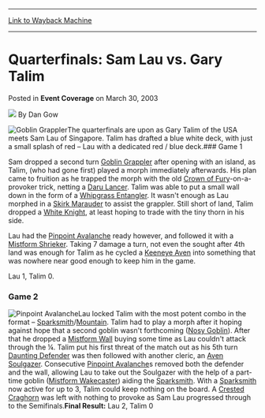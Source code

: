 
---
[Link to Wayback Machine](https://web.archive.org/web/20171030112243/https://magic.wizards.com/en/articles/archive/event-coverage/quarterfinals-sam-lau-vs-gary-talim-2003-03-30)

[_metadata_:author]:- "Dan Gow"
[_metadata_:description]:- "The quarterfinals are upon as Gary Talim of the USA meets Sam Lau of Singapore. Talim has drafted a blue white deck, with just a small splash of red – Lau with a dedicated red / blue deck.Game 1Sam dropped a second turn Goblin Grappler after opening with an island, as Talim, (who had gone first) played a morph immediately afterwards."
[_metadata_:generator]:- "Drupal 7 (http://drupal.org)"
[_metadata_:node]:- "787076"
[_metadata_:publish_date]:- "2003-03-30"
[_metadata_:source]:- "div-main-content"
[_metadata_:title]:- "Quarterfinals: Sam Lau vs. Gary Talim"
[_metadata_:wayback_capture_timestamp]:- "2017-10-30 11:22:43"
[_metadata_:wayback_raw_url]:- "https://web.archive.org/web/20171030112243id_/https://magic.wizards.com/en/articles/archive/event-coverage/quarterfinals-sam-lau-vs-gary-talim-2003-03-30"
[_metadata_:wayback_url]:- "https://magic.wizards.com/en/articles/archive/event-coverage/quarterfinals-sam-lau-vs-gary-talim-2003-03-30"
---


Quarterfinals: Sam Lau vs. Gary Talim
=====================================



 Posted in **Event Coverage**
 on March 30, 2003 






![](https://media.magic.wizards.com/styles/auth_small/public/generic-avatar-150_1.png)
By Dan Gow











![Goblin Grappler](http://gatherer.wizards.com/Handlers/Image.ashx?type=card&name=Goblin+Grappler)The quarterfinals are upon as Gary Talim of the USA meets Sam Lau of Singapore. Talim has drafted a blue white deck, with just a small splash of red – Lau with a dedicated red / blue deck.### Game 1

Sam dropped a second turn [Goblin Grappler](http://gatherer.wizards.com/Pages/Card/Details.aspx?name=Goblin+Grappler) after opening with an island, as Talim, (who had gone first) played a morph immediately afterwards. His plan came to fruition as he trapped the morph with the old [Crown of Fury](http://gatherer.wizards.com/Pages/Card/Details.aspx?name=Crown+of+Fury)-on-a-provoker trick, netting a [Daru Lancer](http://gatherer.wizards.com/Pages/Card/Details.aspx?name=Daru+Lancer). Talim was able to put a small wall down in the form of a [Whipgrass Entangler](http://gatherer.wizards.com/Pages/Card/Details.aspx?name=Whipgrass+Entangler). It wasn't enough as Lau morphed in a [Skirk Marauder](http://gatherer.wizards.com/Pages/Card/Details.aspx?name=Skirk+Marauder) to assist the grappler. Still short of land, Talim dropped a [White Knight](http://gatherer.wizards.com/Pages/Card/Details.aspx?name=White+Knight), at least hoping to trade with the tiny thorn in his side. 

Lau had the [Pinpoint Avalanche](http://gatherer.wizards.com/Pages/Card/Details.aspx?name=Pinpoint+Avalanche) ready however, and followed it with a [Mistform Shrieker](http://gatherer.wizards.com/Pages/Card/Details.aspx?name=Mistform+Shrieker). Taking 7 damage a turn, not even the sought after 4th land was enough for Talim as he cycled a [Keeneye Aven](http://gatherer.wizards.com/Pages/Card/Details.aspx?name=Keeneye+Aven) into something that was nowhere near good enough to keep him in the game.

Lau 1, Talim 0.

### Game 2

![Pinpoint Avalanche](http://gatherer.wizards.com/Handlers/Image.ashx?type=card&name=Pinpoint+Avalanche)Lau locked Talim with the most potent combo in the format – [Sparksmith](http://gatherer.wizards.com/Pages/Card/Details.aspx?name=Sparksmith)/[Mountain](http://gatherer.wizards.com/Pages/Card/Details.aspx?name=Mountain). Talim had to play a morph after it hoping against hope that a second goblin wasn't forthcoming ([Nosy Goblin](http://gatherer.wizards.com/Pages/Card/Details.aspx?name=Nosy+Goblin)). After that he dropped a [Mistform Wall](http://gatherer.wizards.com/Pages/Card/Details.aspx?name=Mistform+Wall) buying some time as Lau couldn't attack through the ¼. Talim put his first threat of the match out as his 5th turn [Daunting Defender](http://gatherer.wizards.com/Pages/Card/Details.aspx?name=Daunting+Defender) was then followed with another cleric, an [Aven Soulgazer](http://gatherer.wizards.com/Pages/Card/Details.aspx?name=Aven+Soulgazer). Consecutive [Pinpoint Avalanche](http://gatherer.wizards.com/Pages/Card/Details.aspx?name=Pinpoint+Avalanche)s removed both the defender and the wall, allowing Lau to take out the Soulgazer with the help of a part-time goblin ([Mistform Wakecaster](http://gatherer.wizards.com/Pages/Card/Details.aspx?name=Mistform+Wakecaster)) aiding the [Sparksmith](http://gatherer.wizards.com/Pages/Card/Details.aspx?name=Sparksmith). With a [Sparksmith](http://gatherer.wizards.com/Pages/Card/Details.aspx?name=Sparksmith) now active for up to 3, Talim could keep nothing on the board. A [Crested Craghorn](http://gatherer.wizards.com/Pages/Card/Details.aspx?name=Crested+Craghorn) was left with nothing to provoke as Sam Lau progressed through to the Semifinals.**Final Result:** Lau 2, Talim 0







